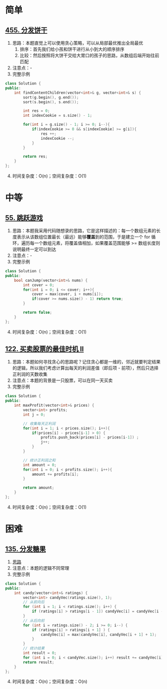  # 简单

## [455. 分发饼干](https://leetcode.cn/problems/assign-cookies/)

1. 思路：本题直觉上可以使用贪心策略，可以从局部最优推出全局最优
   1. 排序：首先我们给小孩和饼干进行从小到大的顺序排序
   2. 比较：然后按照将大饼干交给大胃口的孩子的思路，从数组后端开始往前匹配
2. 注意点：-
3. 完整示例

```c++
class Solution {
public:
    int findContentChildren(vector<int>& g, vector<int>& s) {
        sort(g.begin(), g.end());
        sort(s.begin(), s.end());

        int res = 0;
        int indexCookie = s.size() - 1;

        for(int i = g.size() - 1; i >= 0; i--){
            if(indexCookie >= 0 && s[indexCookie] >= g[i]){
                res ++;
                indexCookie --;
            }
        }

        return res;
    }
};
```

4. 时间复杂度：O(n)；空间复杂度：O(1)

# 中等

## [55. 跳跃游戏](https://leetcode.cn/problems/jump-game/)

1. 思路：本题我采用代码随想录的思路，它是这样描述的：每一个数组元素的长度表示从该数组位置最长（最远）能够**覆盖**到的范围，于是建立一个 for 循环，遍历每一个数组元素，将覆盖值相加，如果覆盖范围能够 >= 数组长度则说明最终一定可以到达
2. 注意点：-
3. 完整示例

```c++
class Solution {
public:
    bool canJump(vector<int>& nums) {
        int cover = 0;
        for(int i = 0; i <= cover; i++){
            cover = max(cover, i + nums[i]);
            if(cover >= nums.size() - 1) return true;
        }

        return false;
    }
};
```

4. 时间复杂度：O(n)；空间复杂度：O(1)

## [122. 买卖股票的最佳时机 II](https://leetcode.cn/problems/best-time-to-buy-and-sell-stock-ii/)

1. 思路：本题如何寻找贪心的思路呢？记住贪心都是一维的，邻近就要判定结果的逻辑，所以我们考虑计算出每天的利润差值（即后项 - 前项），然后只选择正利润的天数收集
2. 注意点：本题的背景是一只股票，可以在同一天买卖
3. 完整示例

```c++
class Solution {
public:
    int maxProfit(vector<int>& prices) {
        vector<int> profits;
        int j = 0;

        // 收集每天正利润
        for(int i = 1; i < prices.size(); i++){
            if(prices[i] - prices[i-1] > 0) {
                profits.push_back(prices[i] - prices[i-1]) ;
                j++;
            }
        }

        // 统计正利润之和
        int amount = 0;
        for(int i = 0; i < profits.size(); i++){
            amount += profits[i];
        }

        return amount;
    }
};
```

4. 时间复杂度：O(n)；空间复杂度：O(1)

# 困难

## [135. 分发糖果](https://leetcode.cn/problems/candy/)

1. [思路](https://programmercarl.com/0135.%E5%88%86%E5%8F%91%E7%B3%96%E6%9E%9C.html#%E6%80%9D%E8%B7%AF)
2. 注意点：本题的逻辑不同常理
3. 完整示例

```c++
class Solution {
public:
    int candy(vector<int>& ratings) {
        vector<int> candyVec(ratings.size(), 1);
        // 从前向后
        for (int i = 1; i < ratings.size(); i++) {
            if (ratings[i] > ratings[i - 1]) candyVec[i] = candyVec[i - 1] + 1;
        }
        // 从后向前
        for (int i = ratings.size() - 2; i >= 0; i--) {
            if (ratings[i] > ratings[i + 1] ) {
                candyVec[i] = max(candyVec[i], candyVec[i + 1] + 1);
            }
        }
        // 统计结果
        int result = 0;
        for (int i = 0; i < candyVec.size(); i++) result += candyVec[i];
        return result;
    }
};
```

4. 时间复杂度：O(n)；空间复杂度：O(n)